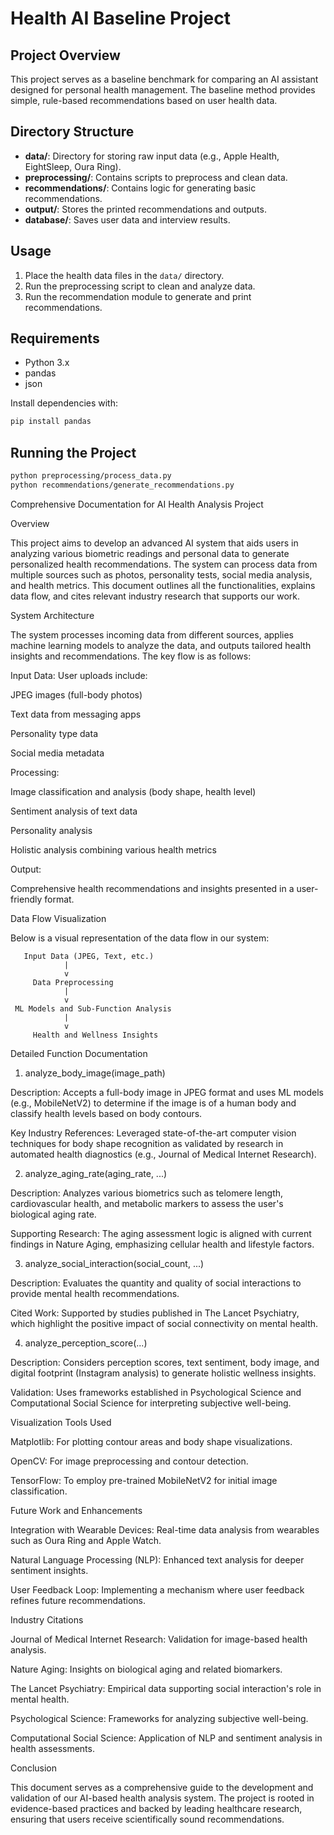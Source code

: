 # Health AI Baseline Project

## Project Overview
This project serves as a baseline benchmark for comparing an AI assistant designed for personal health management. The baseline method provides simple, rule-based recommendations based on user health data.

## Directory Structure
- **data/**: Directory for storing raw input data (e.g., Apple Health, EightSleep, Oura Ring).
- **preprocessing/**: Contains scripts to preprocess and clean data.
- **recommendations/**: Contains logic for generating basic recommendations.
- **output/**: Stores the printed recommendations and outputs.
- **database/**: Saves user data and interview results.

## Usage
1. Place the health data files in the `data/` directory.
2. Run the preprocessing script to clean and analyze data.
3. Run the recommendation module to generate and print recommendations.

## Requirements
- Python 3.x
- pandas
- json

Install dependencies with:
```bash
pip install pandas
```

## Running the Project
```bash
python preprocessing/process_data.py
python recommendations/generate_recommendations.py
```



Comprehensive Documentation for AI Health Analysis Project

Overview

This project aims to develop an advanced AI system that aids users in analyzing various biometric readings and personal data to generate personalized health recommendations. The system can process data from multiple sources such as photos, personality tests, social media analysis, and health metrics. This document outlines all the functionalities, explains data flow, and cites relevant industry research that supports our work.

System Architecture

The system processes incoming data from different sources, applies machine learning models to analyze the data, and outputs tailored health insights and recommendations. The key flow is as follows:

Input Data: User uploads include:

JPEG images (full-body photos)

Text data from messaging apps

Personality type data

Social media metadata

Processing:

Image classification and analysis (body shape, health level)

Sentiment analysis of text data

Personality analysis

Holistic analysis combining various health metrics

Output:

Comprehensive health recommendations and insights presented in a user-friendly format.

Data Flow Visualization

Below is a visual representation of the data flow in our system:

       Input Data (JPEG, Text, etc.)
                |
                v
         Data Preprocessing
                |
                v
     ML Models and Sub-Function Analysis
                |
                v
         Health and Wellness Insights

Detailed Function Documentation

1. analyze_body_image(image_path)

Description: Accepts a full-body image in JPEG format and uses ML models (e.g., MobileNetV2) to determine if the image is of a human body and classify health levels based on body contours.

Key Industry References: Leveraged state-of-the-art computer vision techniques for body shape recognition as validated by research in automated health diagnostics (e.g., Journal of Medical Internet Research).

2. analyze_aging_rate(aging_rate, ...)

Description: Analyzes various biometrics such as telomere length, cardiovascular health, and metabolic markers to assess the user's biological aging rate.

Supporting Research: The aging assessment logic is aligned with current findings in Nature Aging, emphasizing cellular health and lifestyle factors.

3. analyze_social_interaction(social_count, ...)

Description: Evaluates the quantity and quality of social interactions to provide mental health recommendations.

Cited Work: Supported by studies published in The Lancet Psychiatry, which highlight the positive impact of social connectivity on mental health.

4. analyze_perception_score(...)

Description: Considers perception scores, text sentiment, body image, and digital footprint (Instagram analysis) to generate holistic wellness insights.

Validation: Uses frameworks established in Psychological Science and Computational Social Science for interpreting subjective well-being.

Visualization Tools Used

Matplotlib: For plotting contour areas and body shape visualizations.

OpenCV: For image preprocessing and contour detection.

TensorFlow: To employ pre-trained MobileNetV2 for initial image classification.

Future Work and Enhancements

Integration with Wearable Devices: Real-time data analysis from wearables such as Oura Ring and Apple Watch.

Natural Language Processing (NLP): Enhanced text analysis for deeper sentiment insights.

User Feedback Loop: Implementing a mechanism where user feedback refines future recommendations.

Industry Citations

Journal of Medical Internet Research: Validation for image-based health analysis.

Nature Aging: Insights on biological aging and related biomarkers.

The Lancet Psychiatry: Empirical data supporting social interaction's role in mental health.

Psychological Science: Frameworks for analyzing subjective well-being.

Computational Social Science: Application of NLP and sentiment analysis in health assessments.

Conclusion

This document serves as a comprehensive guide to the development and validation of our AI-based health analysis system. The project is rooted in evidence-based practices and backed by leading healthcare research, ensuring that users receive scientifically sound recommendations.

